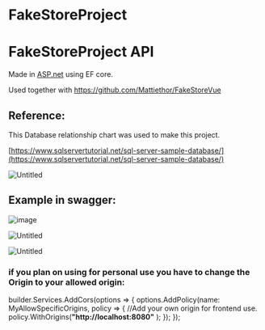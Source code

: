 # FakeStoreProject
# FakeStoreProject API

Made in [ASP.net](http://ASP.net) using EF core. 

Used together with https://github.com/Mattiethor/FakeStoreVue

## Reference:

This Database relationship chart was used to make this project. 

[https://www.sqlservertutorial.net/sql-server-sample-database/](https://www.sqlservertutorial.net/sql-server-sample-database/)

![Untitled](https://s3-us-west-2.amazonaws.com/secure.notion-static.com/ccaa6d54-6886-4614-a336-3666eab01fec/Untitled.png)

## Example in swagger:

![image](https://user-images.githubusercontent.com/82813440/172060019-e9e2d97d-2a01-4d87-bc8f-43eb4008e549.png)

![Untitled](https://s3-us-west-2.amazonaws.com/secure.notion-static.com/65e1c97e-9016-4686-8ad3-715badb593a4/Untitled.png)

![Untitled](https://s3-us-west-2.amazonaws.com/secure.notion-static.com/21bf6be4-8959-4e64-b117-3a6088dd8558/Untitled.png)

### if you plan on using for personal use you have to change the Origin to your allowed origin:

builder.Services.AddCors(options =>
{
options.AddPolicy(name: MyAllowSpecificOrigins,
policy =>
{
//Add your own origin for frontend use.
policy.WithOrigins(**"http://localhost:8080"**
);
});
});
